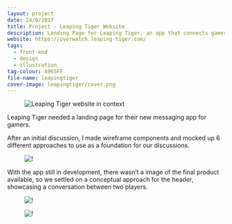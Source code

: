 ```yaml
---
layout: project
date: 24/6/2017
title: Project - Leaping Tiger Website
description: Landing Page for Leaping Tiger, an app that connects gamers
website: https://overwatch.leaping-tiger.com/
tags:
  - front-end
  - design
  - illustration
tag-colour: A965FF
file-name: leapingtiger
cover-image: leapingtiger/cover.png
---
```

<figure><img class="hero" src="/projects/{{page.file-name}}/hero.png" alt="Leaping Tiger website in context" /></figure>

Leaping Tiger needed a landing page for their new messaging app for gamers. 

After an initial discussion, I made wireframe components and mocked up 6 different approaches to use as a foundation for our discussions.

<figure><img class="image" src="/projects/{{page.file-name}}/1.png" alt="!" /></figure>

With the app still in development, there wasn’t a image of the final product available, so we settled on a conceptual approach for the header, showcasing a conversation between two players.

<figure><img class="image" src="/projects/{{page.file-name}}/2v2.png" alt="!" /></figure>

<figure><img class="image" src="/projects/{{page.file-name}}/3.png" alt="!" /></figure>